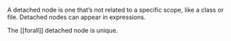 A detached node is one that’s not related to a specific scope, like a class or file. Detached nodes can appear in expressions.

The [[forall]] detached node is unique.